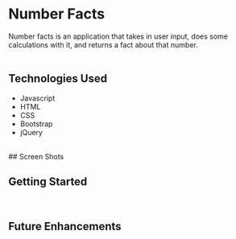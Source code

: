 # Number Facts

Number facts is an application that takes in user input, does some calculations with it, and returns a fact about that number.
<br>
<br>  
## Technologies Used 


- Javascript
- HTML
- CSS
- Bootstrap
- jQuery  
<br>
## Screen Shots



<br>

## Getting Started  



<br>

## Future Enhancements


